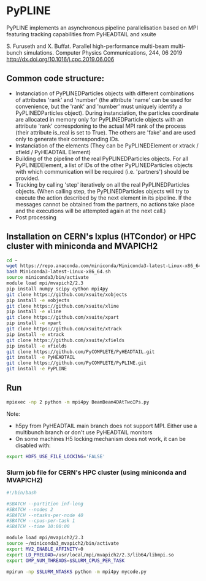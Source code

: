 # PyPLINE

PyPLINE implements an asynchronous pipeline parallelisation based on MPI featuring tracking capabilities from PyHEADTAIL and xsuite

S. Furuseth and X. Buffat. Parallel high-performance multi-beam multi-bunch simulations. Computer Physics Communications, 244, 06 2019 http://dx.doi.org/10.1016/j.cpc.2019.06.006

## Common code structure:

 - Instanciation of PyPLINEDParticles objects with different combinations of attributes 'rank' and 'number' (the attribute 'name' can be used for convenience, but the 'rank' and 'number' must uniquely identify a PyPLINEDParticles object). During instanciation, the particles coordinate are allocated in memory only for PyPLINEDParticle objects with an attribute 'rank' correspdoning to the actual MPI rank of the process (their attribute is_real is set to True). The others are 'fake' and are used only to generate their corresponding IDs.
 - Instanciation of the elements (They can be PyPLINEDElement or xtrack / xfield / PyHEADTAIL Element)
 - Building of the pipeline of the real PyPLINEDParticles objects. For all PyPLINEDElement, a list of IDs of the other PyPLINEDParticles objects with which communication will be required (i.e. 'partners') should be provided.
 - Tracking by calling 'step' iteratively on all the real PyPLINEDParticles objects. (When calling step, the PyPLINEDParticles objects will try to execute the action described by the next element in its pipeline. If the messages cannot be obtained from the partners, no actions take place and the executions will be attempted again at the next call.)
 - Post processing

## Installation on CERN's lxplus (HTCondor) or HPC cluster with miniconda and MVAPICH2

```bash
cd ~
wget https://repo.anaconda.com/miniconda/Miniconda3-latest-Linux-x86_64.sh
bash Miniconda3-latest-Linux-x86_64.sh
source miniconda3/bin/activate
module load mpi/mvapich2/2.3
pip install numpy scipy cython mpi4py
git clone https://github.com/xsuite/xobjects
pip install -e xobjects
git clone https://github.com/xsuite/xline
pip install -e xline
git clone https://github.com/xsuite/xpart
pip install -e xpart
git clone https://github.com/xsuite/xtrack
pip install -e xtrack
git clone https://github.com/xsuite/xfields
pip install -e xfields
git clone https://github.com/PyCOMPLETE/PyHEADTAIL.git
git install -e PyHEADTAIL
git clone https://github.com/PyCOMPLETE/PyPLINE.git
git install -e PyPLINE
```

## Run
```bash
mpiexec -np 2 python -m mpi4py BeamBeam4DAtTwoIPs.py
```
Note:
 - h5py from PyHEADTAIL main branch does not support MPI. Either use a multibunch branch or don't use PyHEADTAIL monitors 
 - On some machines H5 locking mechanism does not work, it can be disabled with:
```bash
export HDF5_USE_FILE_LOCKING='FALSE'
```


### Slurm job file for CERN's HPC cluster (using miniconda and MVAPICH2)

```bash
#!/bin/bash

#SBATCH --partition inf-long
#SBATCH --nodes 2
#SBATCH --ntasks-per-node 40
#SBATCH --cpus-per-task 1
#SBATCH --time 10:00:00

module load mpi/mvapich2/2.3
source ~/miniconda3_mvapich2/bin/activate
export MV2_ENABLE_AFFINITY=0
export LD_PRELOAD=/usr/local/mpi/mvapich2/2.3/lib64/libmpi.so
export OMP_NUM_THREADS=$SLURM_CPUS_PER_TASK

mpirun -np $SLURM_NTASKS python -m mpi4py mycode.py
```

